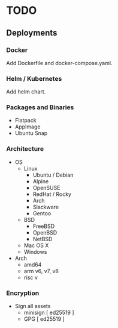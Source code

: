 # TODO

## Deployments

### Docker

Add Dockerfile and docker-compose.yaml.

### Helm / Kubernetes

Add helm chart.

### Packages and Binaries
- Flatpack
- AppImage
- Ubuntu Snap

### Architecture
- OS
  - Linux
    - Ubuntu / Debian 
    - Alpine
    - OpenSUSE
    - RedHat / Rocky
    - Arch
    - Slackware
    - Gentoo
  - BSD
    - FreeBSD
    - OpenBSD
    - NetBSD
  - Mac OS X
  - Windows
- Arch
  - amd64
  - arm v6, v7, v8
  - risc v

### Encryption
- Sign all assets
  - minisign [ ed25519 ]
  - GPG [ ed25519 ]
